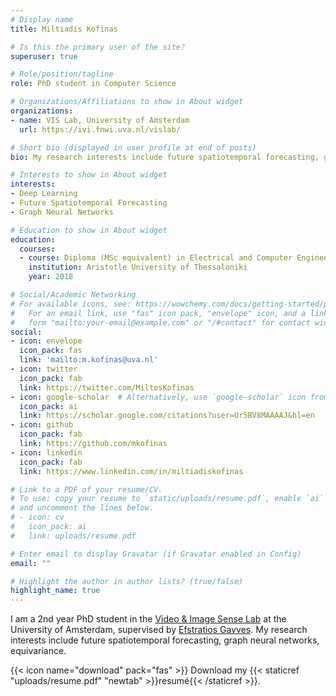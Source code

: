 ```yaml
---
# Display name
title: Miltiadis Kofinas

# Is this the primary user of the site?
superuser: true

# Role/position/tagline
role: PhD student in Computer Science

# Organizations/Affiliations to show in About widget
organizations:
- name: VIS Lab, University of Amsterdam
  url: https://ivi.fnwi.uva.nl/vislab/

# Short bio (displayed in user profile at end of posts)
bio: My research interests include future spatiotemporal forecasting, graph neural networks, equivariance.

# Interests to show in About widget
interests:
- Deep Learning
- Future Spatiotemporal Forecasting
- Graph Neural Networks

# Education to show in About widget
education:
  courses:
  - course: Diploma (MSc equivalent) in Electrical and Computer Engineering
    institution: Aristotle University of Thessaloniki
    year: 2018

# Social/Academic Networking
# For available icons, see: https://wowchemy.com/docs/getting-started/page-builder/#icons
#   For an email link, use "fas" icon pack, "envelope" icon, and a link in the
#   form "mailto:your-email@example.com" or "/#contact" for contact widget.
social:
- icon: envelope
  icon_pack: fas
  link: 'mailto:m.kofinas@uva.nl'
- icon: twitter
  icon_pack: fab
  link: https://twitter.com/MiltosKofinas
- icon: google-scholar  # Alternatively, use `google-scholar` icon from `ai` icon pack
  icon_pack: ai
  link: https://scholar.google.com/citations?user=Ur5BV8MAAAAJ&hl=en
- icon: github
  icon_pack: fab
  link: https://github.com/mkofinas
- icon: linkedin
  icon_pack: fab
  link: https://www.linkedin.com/in/miltiadiskofinas

# Link to a PDF of your resume/CV.
# To use: copy your resume to `static/uploads/resume.pdf`, enable `ai` icons in `params.toml`,
# and uncomment the lines below.
# - icon: cv
#   icon_pack: ai
#   link: uploads/resume.pdf

# Enter email to display Gravatar (if Gravatar enabled in Config)
email: ""

# Highlight the author in author lists? (true/false)
highlight_name: true
---
```


I am a 2nd year PhD student in the [Video & Image Sense Lab](https://ivi.fnwi.uva.nl/vislab/)
at the University of Amsterdam, supervised by [Efstratios Gavves](https://egavves.com/).
My research interests include future spatiotemporal forecasting, graph neural networks, equivariance.
<!-- url: https://translate.google.com/?sl=el&tl=en&text=%CE%9C%CE%B9%CE%BB%CF%84%CE%B9%CE%AC%CE%B4%CE%B7%CF%82%20%CE%9A%CE%BF%CF%86%CE%B9%CE%BD%CE%AC%CF%82&op=translate -->

<!-- Nelson Bighetti is a professor of artificial intelligence at the Stanford
AI Lab. His research interests include distributed robotics, mobile computing
and programmable matter. He leads the Robotic Neurobiology group, which develops
self-reconfiguring robots, systems of self-organizing robots, and mobile sensor
networks. -->

{{< icon name="download" pack="fas" >}} Download my {{< staticref "uploads/resume.pdf" "newtab" >}}resumé{{< /staticref >}}.
